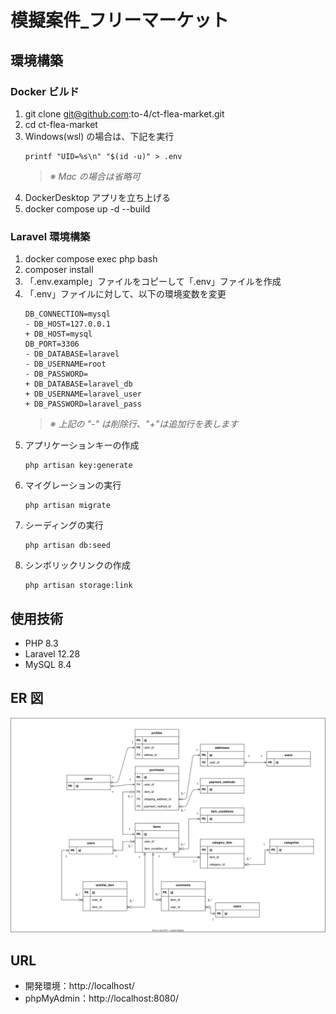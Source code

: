 # 模擬案件\_フリーマーケット

## 環境構築

### Docker ビルド

1. git clone git@github.com:to-4/ct-flea-market.git
2. cd ct-flea-market
3. Windows(wsl) の場合は、下記を実行
   ```
   printf "UID=%s\n" "$(id -u)" > .env
   ```
   > _※ Mac の場合は省略可_
4. DockerDesktop アプリを立ち上げる
5. docker compose up -d --build

### Laravel 環境構築

1.  docker compose exec php bash
2.  composer install
3.  「.env.example」ファイルをコピーして「.env」ファイルを作成
4.  「.env」ファイルに対して、以下の環境変数を変更
    ```
    DB_CONNECTION=mysql
    - DB_HOST=127.0.0.1
    + DB_HOST=mysql
    DB_PORT=3306
    - DB_DATABASE=laravel
    - DB_USERNAME=root
    - DB_PASSWORD=
    + DB_DATABASE=laravel_db
    + DB_USERNAME=laravel_user
    + DB_PASSWORD=laravel_pass
    ```
    > _※ 上記の "-" は削除行、"+"は追加行を表します_
5.  アプリケーションキーの作成
    ```
    php artisan key:generate
    ```
6.  マイグレーションの実行
    ```
    php artisan migrate
    ```
7.  シーディングの実行
    ```
    php artisan db:seed
    ```
8.  シンボリックリンクの作成
    ```
    php artisan storage:link
    ```

## 使用技術

- PHP 8.3
- Laravel 12.28
- MySQL 8.4

## ER 図

![ER図](./images/ER-core_v1.svg)

## URL

- 開発環境：http://localhost/
- phpMyAdmin：http://localhost:8080/
